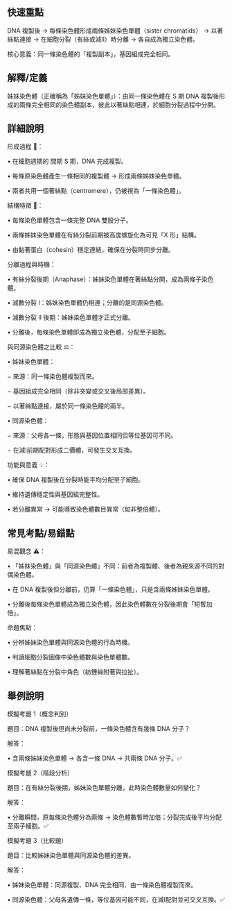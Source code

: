 ## 快速重點

DNA 複製後 → 每條染色體形成兩條姊妹染色單體（sister chromatids） → 以著絲點連接 → 在細胞分裂（有絲或減Ⅱ）時分離 → 各自成為獨立染色體。

核心意義：同一條染色體的「複製副本」，基因組成完全相同。


## 解釋/定義

姊妹染色體（正確稱為「姊妹染色單體」）：由同一條染色體在 S 期 DNA 複製後形成的兩條完全相同的染色體副本，彼此以著絲點相連，於細胞分裂過程中分開。


## 詳細說明

形成過程 🧬：

• 在細胞週期的 間期 S 期，DNA 完成複製。

• 每條原染色體產生一條相同的複製體 → 形成兩條姊妹染色單體。

• 兩者共用一個著絲點（centromere），仍被視為「一條染色體」。

結構特徵 🔬：

• 每條染色單體包含一條完整 DNA 雙股分子。

• 兩條姊妹染色單體在有絲分裂前期被高度螺旋化為可見「X 形」結構。

• 由黏著蛋白（cohesin）穩定連結，確保在分裂時同步分離。

分離過程與時機：

• 有絲分裂後期（Anaphase）：姊妹染色單體在著絲點分開，成為兩條子染色體。

• 減數分裂 I：姊妹染色單體仍相連；分離的是同源染色體。

• 減數分裂 II 後期：姊妹染色單體才正式分離。

• 分離後，每條染色單體即成為獨立染色體，分配至子細胞。

與同源染色體之比較 ⚖️：

• 姊妹染色單體：

− 來源：同一條染色體複製而來。

− 基因組成完全相同（除非突變或交叉後局部差異）。

− 以著絲點連接，屬於同一條染色體的兩半。

• 同源染色體：

− 來源：父母各一條，形態與基因位置相同但等位基因可不同。

− 在減Ⅰ前期配對形成二價體，可發生交叉互換。

功能與意義 💡：

• 確保 DNA 複製後在分裂時能平均分配至子細胞。

• 維持遺傳穩定性與基因組完整性。

• 若分離異常 → 可能導致染色體數目異常（如非整倍體）。


## 常見考點/易錯點

易混觀念 ⚠️：

• 「姊妹染色體」與「同源染色體」不同：前者為複製體、後者為親來源不同的對偶染色體。

• 在 DNA 複製後但分離前，仍算「一條染色體」，只是含兩條姊妹染色單體。

• 分離後每條染色單體成為獨立染色體，因此染色體數在分裂後期會「短暫加倍」。

命題焦點：

• 分辨姊妹染色單體與同源染色體的行為時機。

• 判讀細胞分裂圖像中染色體數與染色單體數。

• 理解著絲點在分裂中角色（紡錘絲附著與拉扯）。


## 舉例說明

模擬考題 1（概念判別）

題目：DNA 複製後但尚未分裂前，一條染色體含有幾條 DNA 分子？

解答：

• 含兩條姊妹染色單體 → 各含一條 DNA → 共兩條 DNA 分子。✅

模擬考題 2（階段分析）

題目：在有絲分裂後期，姊妹染色單體分離，此時染色體數量如何變化？

解答：

• 分離瞬間，原每條染色體分為兩條 → 染色體數暫時加倍；分裂完成後平均分配至兩子細胞。✅

模擬考題 3（比較題）

題目：比較姊妹染色單體與同源染色體的差異。

解答：

• 姊妹染色單體：同源複製、DNA 完全相同、由一條染色體複製而來。

• 同源染色體：父母各遺傳一條，等位基因可能不同，在減Ⅰ配對並可交叉互換。✅
